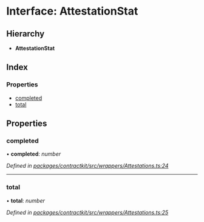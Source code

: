 # Interface: AttestationStat

## Hierarchy

* **AttestationStat**

## Index

### Properties

* [completed](_wrappers_attestations_.attestationstat.md#completed)
* [total](_wrappers_attestations_.attestationstat.md#total)

## Properties

###  completed

• **completed**: *number*

*Defined in [packages/contractkit/src/wrappers/Attestations.ts:24](https://github.com/celo-org/celo-monorepo/blob/master/packages/contractkit/src/wrappers/Attestations.ts#L24)*

___

###  total

• **total**: *number*

*Defined in [packages/contractkit/src/wrappers/Attestations.ts:25](https://github.com/celo-org/celo-monorepo/blob/master/packages/contractkit/src/wrappers/Attestations.ts#L25)*
